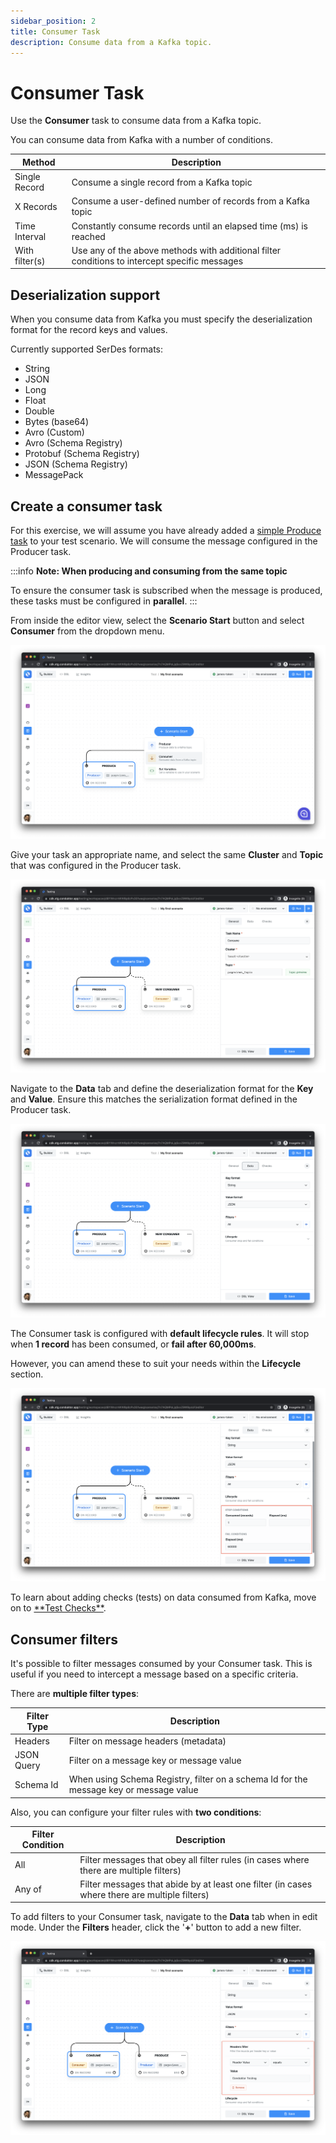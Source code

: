 ```yaml
---
sidebar_position: 2
title: Consumer Task
description: Consume data from a Kafka topic.
---
```


# Consumer Task

Use the **Consumer** task to consume data from a Kafka topic.

You can consume data from Kafka with a number of conditions.

| Method         | Description                                                                                   |
| -------------- | --------------------------------------------------------------------------------------------- |
| Single Record  | Consume a single record from a Kafka topic                                                    |
| X Records      | Consume a user-defined number of records from a Kafka topic                                   |
| Time Interval  | Constantly consume records until an elapsed time (ms) is reached                              |
| With filter(s) | Use any of the above methods with additional filter conditions to intercept specific messages |

## Deserialization support

When you consume data from Kafka you must specify the deserialization format for the record keys and values.&#x20;

Currently supported SerDes formats:

- String
- JSON
- Long
- Float
- Double
- Bytes (base64)
- Avro (Custom)&#x20;
- Avro (Schema Registry)
- Protobuf (Schema Registry)
- JSON (Schema Registry)
- MessagePack

## Create a consumer task

For this exercise, we will assume you have already added a [simple Produce task](producer-task#create-a-simple-produce-task) to your test scenario. We will consume the message configured in the Producer task.&#x20;

:::info
**Note: When producing and consuming from the same topic**

To ensure the consumer task is subscribed when the message is produced, these tasks must be configured in **parallel**.&#x20;
:::

From inside the editor view, select the **Scenario Start** button and select **Consumer** from the dropdown menu.

![](<../../../assets/image (164).png>)

Give your task an appropriate name, and select the same **Cluster** and **Topic** that was configured in the Producer task.

![](<../../../assets/image (77).png>)

Navigate to the **Data** tab and define the deserialization format for the **Key** and **Value**. Ensure this matches the serialization format defined in the Producer task.

![](<../../../assets/image (82).png>)

The Consumer task is configured with **default lifecycle rules**. It will stop when **1 record** has been consumed, or **fail after 60,000ms**.&#x20;

However, you can amend these to suit your needs within the **Lifecycle** section.

![](<../../../assets/image (97).png>)

To learn about adding checks (tests) on data consumed from Kafka, move on to [**Test Checks\**](../test-checks/).&#x20;

## Consumer filters

It's possible to filter messages consumed by your Consumer task. This is useful if you need to intercept a message based on a specific criteria.

There are **multiple filter types**:

| Filter Type | Description                                                                            |
| ----------- | -------------------------------------------------------------------------------------- |
| Headers     | Filter on message headers (metadata)                                                   |
| JSON Query  | Filter on a message key or message value                                               |
| Schema Id   | When using Schema Registry, filter on a schema Id for the message key or message value |

Also, you can configure your filter rules with **two conditions**:

| Filter Condition | Description                                                                                   |
| ---------------- | --------------------------------------------------------------------------------------------- |
| All              | Filter messages that obey all filter rules (in cases where there are multiple filters)        |
| Any of           | Filter messages that abide by at least one filter (in cases where there are multiple filters) |

To add filters to your Consumer task, navigate to the **Data** tab when in edit mode. Under the **Filters** header, click the '**+**' button to add a new filter.

![](<../../../assets/image (74).png>)
